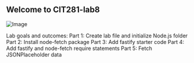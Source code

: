 ## Welcome to CIT281-lab8
![Image](https://images.pexels.com/photos/577585/pexels-photo-577585.jpeg?auto=compress&cs=tinysrgb&dpr=2&h=750&w=1260)

Lab goals and outcomes:
Part 1: Create lab file and initialize Node.js folder Part 2: Install node-fetch package Part 3: Add fastify starter code Part 4: Add fastify and node-fetch require statements Part 5: Fetch JSONPlaceholder data
